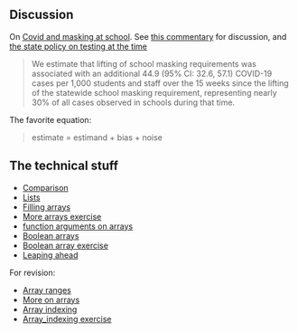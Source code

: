 ## Discussion

On [Covid and masking at
school](https://www.medrxiv.org/content/10.1101/2022.08.09.22278385v1). See
[this
commentary](https://vinayprasadmdmph.substack.com/p/a-new-mask-study-is-poised-to-affect)
for discussion, and [the state policy on testing at the
time](https://archives.lib.state.ma.us/bitstream/handle/2452/856102/on1301933851.pdf)

> We estimate that lifting of school masking requirements was associated with
an additional 44.9 (95% CI: 32.6, 57.1) COVID-19 cases per 1,000 students and
staff over the 15 weeks since the lifting of the statewide school masking
requirement, representing nearly 30% of all cases observed in schools during
that time.

The favorite equation:

> estimate = estimand + bias + noise

## The technical stuff

* [Comparison](https://lisds.github.io/textbook/data-types/Comparison)
* [Lists](https://lisds.github.io/textbook/data-types/lists)
* [Filling arrays](https://lisds.github.io/textbook/arrays/filling_arrays)
* [More arrays
  exercise](https://ds.lis.2i2c.cloud/hub/user-redirect/git-pull?repo=https%3A//github.com/lisds/morer_arrays&subPath=morer_arrays.ipynb)
* [function arguments on
  arrays](https://lisds.github.io/textbook/arrays/function_arguments)
* [Boolean arrays](https://lisds.github.io/textbook/arrays/boolean_arrays)
* [Boolean array
  exercise](https://ds.lis.2i2c.cloud/hub/user-redirect/git-pull?repo=https%3A//github.com/lisds/boolean_arrays&subPath=boolean_arrays.ipynb)
* [Leaping ahead](https://lisds.github.io/textbook/arrays/leaping_ahead)

For revision:

* [Array ranges](https://lisds.github.io/textbook/arrays/Ranges)
* [More on arrays](https://lisds.github.io/textbook/arrays/More_on_Arrays)
* [Array indexing](https://lisds.github.io/textbookarrays/arrays/array_indexing)
* [Array_indexing
  exercise](https://ds.lis.2i2c.cloud/hub/user-redirect/git-pull?repo=https%3A//github.com/lisds/array_indexing&subPath=array_indexing.ipynb)
